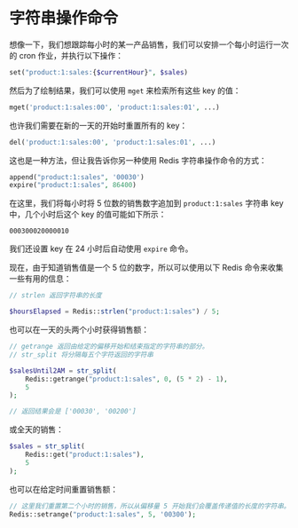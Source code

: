 # 字符串操作命令

想像一下，我们想跟踪每小时的某一产品销售，我们可以安排一个每小时运行一次的 cron 作业，并执行以下操作：

```php
set("product:1:sales:{$currentHour}", $sales)
```

然后为了绘制结果，我们可以使用 `mget` 来检索所有这些 key 的值：

```php
mget('product:1:sales:00', 'product:1:sales:01', ...)
```

也许我们需要在新的一天的开始时重置所有的 key：

```php
del('product:1:sales:00', 'product:1:sales:01', ...)
```

这也是一种方法，但让我告诉你另一种使用 Redis 字符串操作命令的方式：

```php
append("product:1:sales", '00030')
expire("product:1:sales", 86400)
```

在这里，我们将每小时将 5 位数的销售数字追加到 `product:1:sales`  字符串 key 中，几个小时后这个 key 的值可能如下所示：

```
000300020000010
```

我们还设置 key 在 24 小时后自动使用 `expire` 命令。

现在，由于知道销售值是一个 5 位的数字，所以可以使用以下 Redis 命令来收集一些有用的信息：

```php
// strlen 返回字符串的长度

$hoursElapsed = Redis::strlen("product:1:sales") / 5;
```

也可以在一天的头两个小时获得销售额：

```php
// getrange 返回由给定的偏移开始和结束指定的字符串的部分。
// str_split 将分隔每五个字符返回的字符串

$salesUntil2AM = str_split(
    Redis::getrange("product:1:sales", 0, (5 * 2) - 1),
    5
);

// 返回结果会是 ['00030', '00200']
```

或全天的销售：

```php
$sales = str_split(
    Redis::get("product:1:sales"),
    5
);
```

也可以在给定时间重置销售额：

```php
// 这里我们重置第二个小时的销售，所以从偏移量 5 开始我们会覆盖传递值的长度的字符串。
Redis::setrange("product:1:sales", 5, '00300');
```
